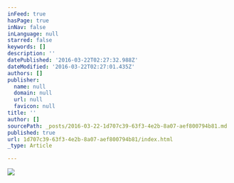 ```yaml
---
inFeed: true
hasPage: true
inNav: false
inLanguage: null
starred: false
keywords: []
description: ''
datePublished: '2016-03-22T02:27:32.988Z'
dateModified: '2016-03-22T02:27:01.435Z'
authors: []
publisher:
  name: null
  domain: null
  url: null
  favicon: null
title: ''
author: []
sourcePath: _posts/2016-03-22-1d707c39-63f3-4e2b-8a07-aef800794b81.md
published: true
url: 1d707c39-63f3-4e2b-8a07-aef800794b81/index.html
_type: Article

---
```

![](https://the-grid-user-content.s3-us-west-2.amazonaws.com/e1b29e9f-2357-4b2b-80b6-f4347d0c8d2f.gif)